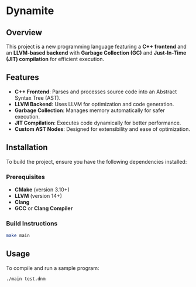 # Dynamite

## Overview
This project is a new programming language featuring a **C++ frontend** and an **LLVM-based backend** with **Garbage Collection (GC)** and **Just-In-Time (JIT) compilation** for efficient execution.

## Features
- **C++ Frontend**: Parses and processes source code into an Abstract Syntax Tree (AST).
- **LLVM Backend**: Uses LLVM for optimization and code generation.
- **Garbage Collection**: Manages memory automatically for safer execution.
- **JIT Compilation**: Executes code dynamically for better performance.
- **Custom AST Nodes**: Designed for extensibility and ease of optimization.

## Installation
To build the project, ensure you have the following dependencies installed:

### Prerequisites
- **CMake** (version 3.10+)
- **LLVM** (version 14+)
- **Clang**
- **GCC** or **Clang Compiler**

### Build Instructions
```sh
make main
```

## Usage
To compile and run a sample program:
```sh
./main test.dnm
```
